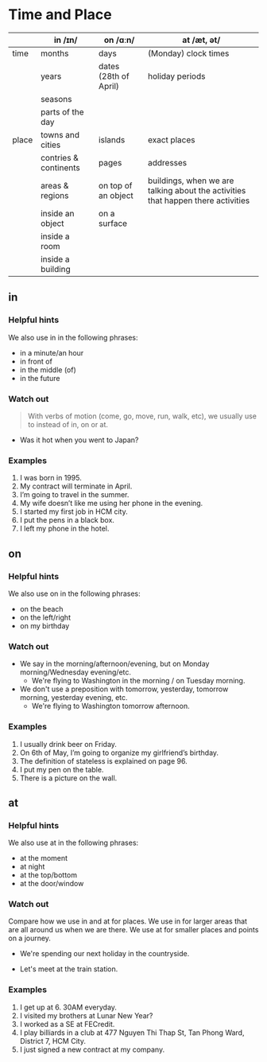 # Time and Place

|       | in /ɪn/   | on /ɑːn/  | at /æt, ət/           |
| ----  | ---       | ---       | ---                   |
| time  | months    | days      | (Monday) clock times  |
|       | years     | dates (28th of April) | holiday periods |
|       | seasons   |           |                       |
|       | parts of the day    |           |                       |
| place | towns and cities | islands | exact places |
|       | contries & continents | pages | addresses |
|       | areas & regions | on top of an object | buildings, when we are talking about the activities that happen there activities |
|       | inside an object | on a surface  |    |
|       | inside a room   | | |
|       | inside a building  | | |

## in

### Helpful hints

We also use in in the following phrases:

- in a minute/an hour
- in front of
- in the middle (of)
- in the future

### Watch out

> With verbs of motion (come, go, move, run, walk, etc), we usually use to instead of in, on or at.

- Was it hot when you went to Japan?

### Examples

1. I was born in 1995.
2. My contract will terminate in April.
3. I’m going to travel in the summer.
4. My wife doesn’t like me using her phone in the evening.
5. I started my first job in HCM city.
6. I put the pens in a black box.
7. I left my phone in the hotel.

## on

### Helpful hints

We also use on in the following phrases:

- on the beach
- on the left/right
- on my birthday

### Watch out

- We say in the morning/afternoon/evening, but on Monday morning/Wednesday evening/etc.
  - We're flying to Washington in the morning / on Tuesday morning.
- We don't use a preposition with tomorrow, yesterday, tomorrow morning, yesterday evening, etc.
  - We're flying to Washington tomorrow afternoon.

### Examples

1. I usually drink beer on Friday.
2. On 6th of May, I’m going to organize my girlfriend’s birthday.
3. The definition of stateless is explained on page 96.
4. I put my pen on the table.
5. There is a picture on the wall.

## at

### Helpful hints

We also use at in the following phrases:

- at the moment
- at night
- at the top/bottom
- at the door/window

### Watch out

Compare how we use in and at for places. We use in for larger areas that are all around us when we are there. We use at for smaller places and points on a journey.

- We're spending our next holiday in the countryside.

- Let's meet at the train station.

### Examples

1. I get up at 6. 30AM everyday.
2. I visited my brothers at Lunar New Year?
3. I worked as a SE at FECredit.
4. I play billiards in a club at 477 Nguyen Thi Thap St, Tan Phong Ward, District 7, HCM City.
5. I just signed a new contract at my company.
